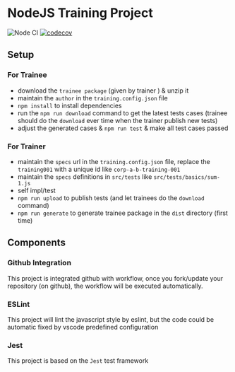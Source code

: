 # NodeJS Training Project

![Node CI](https://github.com/Soontao/nodejs-training/workflows/Node%20CI/badge.svg)
[![codecov](https://codecov.io/gh/Soontao/nodejs-training/branch/master/graph/badge.svg)](https://codecov.io/gh/Soontao/nodejs-training)

## Setup

### For Trainee

* download the `trainee package` (given by trainer ) & unzip it
* maintain the `author` in the `training.config.json` file
* `npm install` to install dependencies
* run the `npm run download` command to get the latest tests cases (trainee should do the `download` ever time when the trainer publish new tests)
* adjust the generated cases & `npm run test` & make all test cases passed

### For Trainer

* maintain the `specs` url in the `training.config.json` file, replace the `training001` with a unique id like `corp-a-b-training-001`
* maintain the `specs` definitions in `src/tests` like `src/tests/basics/sum-1.js`
* self impl/test
* `npm run upload` to publish tests (and let trainees do the `download` command)
* `npm run generate` to generate trainee package in the `dist` directory (first time)

## Components

### Github Integration

This project is integrated github with workflow, once you fork/update your repository (on github), the workflow will be executed automatically.

### ESLint

This project will lint the javascript style by eslint, but the code could be automatic fixed by vscode predefined configuration

### Jest

This project is based on the `Jest` test framework